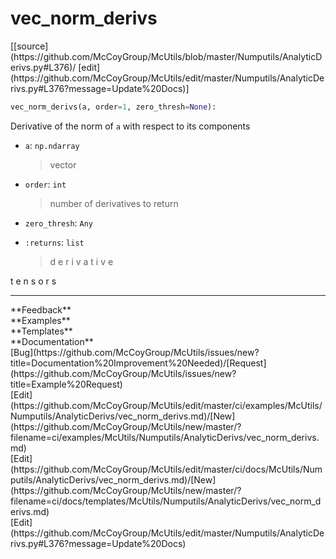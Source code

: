 # <a id="McUtils.Numputils.AnalyticDerivs.vec_norm_derivs">vec_norm_derivs</a>
<div class="docs-source-link" markdown="1">
[[source](https://github.com/McCoyGroup/McUtils/blob/master/Numputils/AnalyticDerivs.py#L376)/
[edit](https://github.com/McCoyGroup/McUtils/edit/master/Numputils/AnalyticDerivs.py#L376?message=Update%20Docs)]
</div>

```python
vec_norm_derivs(a, order=1, zero_thresh=None): 
```
Derivative of the norm of `a` with respect to its components
  - `a`: `np.ndarray`
    > vector
  - `order`: `int`
    > number of derivatives to return
  - `zero_thresh`: `Any`
    > 
  - `:returns`: `list`
    > d
e
r
i
v
a
t
i
v
e
 
t
e
n
s
o
r
s











---


<div markdown="1" class="text-secondary">
<div class="container">
  <div class="row">
   <div class="col" markdown="1">
**Feedback**   
</div>
   <div class="col" markdown="1">
**Examples**   
</div>
   <div class="col" markdown="1">
**Templates**   
</div>
   <div class="col" markdown="1">
**Documentation**   
</div>
   <div class="col" markdown="1">
   
</div>
   <div class="col" markdown="1">
   
</div>
   <div class="col" markdown="1">
   
</div>
</div>
  <div class="row">
   <div class="col" markdown="1">
[Bug](https://github.com/McCoyGroup/McUtils/issues/new?title=Documentation%20Improvement%20Needed)/[Request](https://github.com/McCoyGroup/McUtils/issues/new?title=Example%20Request)   
</div>
   <div class="col" markdown="1">
[Edit](https://github.com/McCoyGroup/McUtils/edit/master/ci/examples/McUtils/Numputils/AnalyticDerivs/vec_norm_derivs.md)/[New](https://github.com/McCoyGroup/McUtils/new/master/?filename=ci/examples/McUtils/Numputils/AnalyticDerivs/vec_norm_derivs.md)   
</div>
   <div class="col" markdown="1">
[Edit](https://github.com/McCoyGroup/McUtils/edit/master/ci/docs/McUtils/Numputils/AnalyticDerivs/vec_norm_derivs.md)/[New](https://github.com/McCoyGroup/McUtils/new/master/?filename=ci/docs/templates/McUtils/Numputils/AnalyticDerivs/vec_norm_derivs.md)   
</div>
   <div class="col" markdown="1">
[Edit](https://github.com/McCoyGroup/McUtils/edit/master/Numputils/AnalyticDerivs.py#L376?message=Update%20Docs)   
</div>
   <div class="col" markdown="1">
   
</div>
   <div class="col" markdown="1">
   
</div>
   <div class="col" markdown="1">
   
</div>
</div>
</div>
</div>